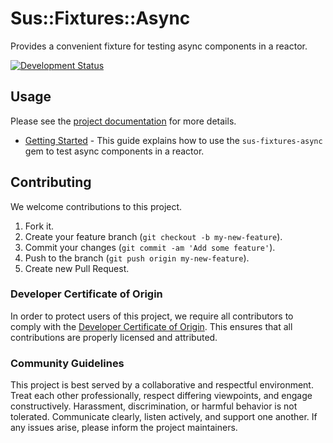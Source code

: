 # Sus::Fixtures::Async

Provides a convenient fixture for testing async components in a reactor.

[![Development Status](https://github.com/socketry/sus-fixtures-async/workflows/Test/badge.svg)](https://github.com/socketry/sus-fixtures-async/actions?workflow=Test)

## Usage

Please see the [project documentation](https://socketry.github.io/sus-fixtures-async/) for more details.

  - [Getting Started](https://socketry.github.io/sus-fixtures-async/guides/getting-started/index) - This guide explains how to use the `sus-fixtures-async` gem to test async components in a reactor.

## Contributing

We welcome contributions to this project.

1.  Fork it.
2.  Create your feature branch (`git checkout -b my-new-feature`).
3.  Commit your changes (`git commit -am 'Add some feature'`).
4.  Push to the branch (`git push origin my-new-feature`).
5.  Create new Pull Request.

### Developer Certificate of Origin

In order to protect users of this project, we require all contributors to comply with the [Developer Certificate of Origin](https://developercertificate.org/). This ensures that all contributions are properly licensed and attributed.

### Community Guidelines

This project is best served by a collaborative and respectful environment. Treat each other professionally, respect differing viewpoints, and engage constructively. Harassment, discrimination, or harmful behavior is not tolerated. Communicate clearly, listen actively, and support one another. If any issues arise, please inform the project maintainers.
